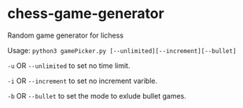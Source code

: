 # chess-game-generator
Random game generator for lichess

Usage: `python3 gamePicker.py [--unlimited][--increment][--bullet]`

`-u` OR `--unlimited` to set no time limit.

`-i` OR `--increment` to set no increment varible.

`-b` OR `--bullet` to set the mode to exlude bullet games.
